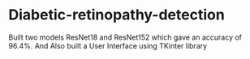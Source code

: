 # Diabetic-retinopathy-detection
Built two models ResNet18 and ResNet152 which gave an accuracy of 96.4%. And Also built a User Interface using TKinter library
